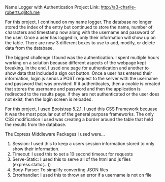 Name Logger with Authentication
Project Link: http://a3-charlie-roberts.glitch.me

For this project, I continued on my name logger. The database no longer stored the index of the entry but continued to store the name, number of characters and timestamp now along with the username and password of the user. Once a user has logged in, only their information will show up on the table. There are now 3 different boxes to use to add, modify, or delete data from the database. 

The biggest challenge I found was the authentication. I spent multiple hours working on a solution because different aspects of the webpage kept breaking. In the end, I used one page for authentication and another to show data that included a sign out button. Once a user has entered their information, login.js sends a POST request to the server with the username and password that was provided. If it authenticates, then a cookie is created that stores the username and password and then the application is redirected to the results page. If they are not authenticated or the user does not exist, then the login screen is reloaded.

For this project, I used Bootstrap 5.2.1. I used this CSS Framework becuase it was the most popular out of the general purpose frameworks. The only CSS modification I used was creating a border around the table that held the results from the database.

The Express Middleware Packages I used were...
1. Session: I used this to keep a users session information stored to only show their information.
2. Timeout: I used this to set a 10 second timeout for requests
3. Serve-Static: I used this to serve all of the html and js files (express.static(...))
4. Body-Parser: To simplify converting JSON files
5. Errorhandler: I used this to throw an error if a username is not on file